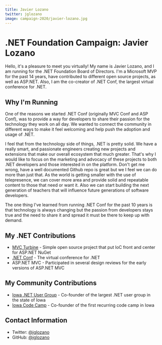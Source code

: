 ```yaml
---
title: Javier Lozano
twitter: jglozano
image: campaign-2020/javier-lozano.jpg
---
```


# .NET Foundation Campaign: Javier Lozano
Hello, it's a pleasure to meet you virtually! My name is Javier Lozano, and I am running for the .NET Foundation Board of Directors.
I'm a Microsoft MVP for the past 14 years, have contributed to different open source projects, as well as ASP.NET. Also, I am the co-creator of .NET Conf, the largest virtual conference for .NET.

## Why I'm Running
One of the reasons we started .NET Conf (originally MVC Conf and ASP Conf), was to provide a way for developers to share their passion for the technology they work on all day. We wanted to connect the
community in different ways to make it feel welcoming and help push the adoption and usage of .NET.

I feel that from the technology side of things, .NET is pretty solid. We have a really smart, and passionate engineers creating new projects and extensions that make our overall ecosystem that much greater.
That's why I would like to focus on the marketing and advocacy of these projects to both .NET developers and those interested in on the platform. Don't get me wrong, have a well documented Github repo is great
but we I feel we can do more than just that. As the world is getting smaller with the use of telepresence, we can cover more area and provide solid and repeatable content to those that need or want it.
Also we can start building the next generation of teachers that will influence future generations of software developers.

The one thing I've learned from running .NET Conf for the past 10 years is that technology is always changing but the passion from developers stays true and the need to share it and spread it must be there to keep up with demand.

## My .NET Contributions
* [MVC Turbine](https://github.com/lozanotek/mvcturbine) - Simple open source project that put IoC front and center for ASP.NET NuGet
* [.NET Conf](https://www.dotnetconf.net) - The virtual conference for .NET
* ASP.NET MVC - Participated in several design reviews for the early versions of ASP.NET MVC

## My Community Contributions
* [Iowa .NET User Group](http://iadnug.org) - Co-founder of the largest .NET user group in the state of Iowa
* [Iowa Code Camp](http://iowacodecamp.com) - Co-founder of the first recurring code camp in Iowa

## Contact Information
* Twitter: [@jglozano](https://twitter.com/jglozano)
* GitHub: [@jglozano](https://github.com/jglozano)